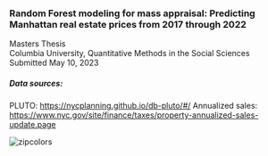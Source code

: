 ### Random Forest modeling for mass appraisal: Predicting Manhattan real estate prices from 2017 through 2022

Masters Thesis  
Columbia University, Quantitative Methods in the Social Sciences  
Submitted May 10, 2023  

##### Data sources:
PLUTO: https://nycplanning.github.io/db-pluto/#/
Annualized sales: https://www.nyc.gov/site/finance/taxes/property-annualized-sales-update.page

![zipcolors](https://user-images.githubusercontent.com/110436840/215859539-27547ea5-f7c2-4edb-bbc0-988a6a63d442.png)
